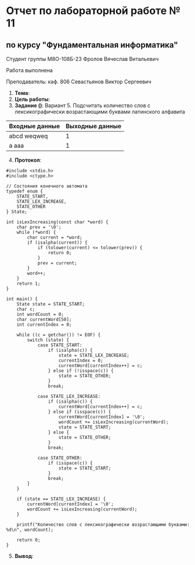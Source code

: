 # Отчет по лабораторной работе № 11
## по курсу "Фундаментальная информатика"

Студент группы М8О-108Б-23 Фролов Вячеслав Витальевич

Работа выполнена 

Преподаватель: каф. 806 Севастьянов Виктор Сергеевич

1. **Тема**: 
2. **Цель работы**:
3. **Задание ()**: Вариант 5. Подсчитать количество слов с лексикографически возрастающими буквами латинского алфавита

| Входные данные | Выходные данные |
|----------------|-----------------|
| abcd weqweq    | 1               |       
| a  aaa         | 1               | 

4. **Протокол**:
   
```
#include <stdio.h>
#include <ctype.h>

// Состояния конечного автомата
typedef enum {
    STATE_START,
    STATE_LEX_INCREASE,
    STATE_OTHER
} State;

int isLexIncreasing(const char *word) {
    char prev = '\0';
    while (*word) {
        char current = *word;
        if (isalpha(current)) {
            if (tolower(current) <= tolower(prev)) {
                return 0; 
            }
            prev = current;
        }
        word++;
    }
    return 1;
}

int main() {
    State state = STATE_START;
    char c;
    int wordCount = 0;
    char currentWord[50];
    int currentIndex = 0;

    while ((c = getchar()) != EOF) {
        switch (state) {
            case STATE_START:
                if (isalpha(c)) {
                    state = STATE_LEX_INCREASE;
                    currentIndex = 0;
                    currentWord[currentIndex++] = c;
                } else if (!isspace(c)) {
                    state = STATE_OTHER;
                }
                break;

            case STATE_LEX_INCREASE:
                if (isalpha(c)) {
                    currentWord[currentIndex++] = c;
                } else if (isspace(c)) {
                    currentWord[currentIndex] = '\0';
                    wordCount += isLexIncreasing(currentWord);
                    state = STATE_START;
                } else {
                    state = STATE_OTHER;
                }
                break;

            case STATE_OTHER:
                if (isspace(c)) {
                    state = STATE_START;
                }
                break;
        }
    }

    if (state == STATE_LEX_INCREASE) {
        currentWord[currentIndex] = '\0';
        wordCount += isLexIncreasing(currentWord);
    }

    printf("Количество слов с лексикографически возрастающими буквами: %d\n", wordCount);

    return 0;
}

```
5. **Вывод**: 
